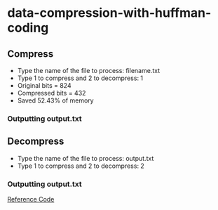 # data-compression-with-huffman-coding
## Compress
- Type the name of the file to process: filename.txt
- Type 1 to compress and 2 to decompress: 1
- Original bits = 824
- Compressed bits = 432
- Saved 52.43% of memory
### Outputting output.txt

## Decompress
- Type the name of the file to process: output.txt
- Type 1 to compress and 2 to decompress: 2
### Outputting output.txt

[Reference Code](https://www.itread01.com/content/1546575863.html)
